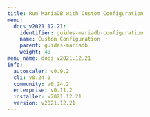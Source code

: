 ```yaml
---
title: Run MariaDB with Custom Configuration
menu:
  docs_v2021.12.21:
    identifier: guides-mariadb-configuration
    name: Custom Configuration
    parent: guides-mariadb
    weight: 40
menu_name: docs_v2021.12.21
info:
  autoscaler: v0.9.2
  cli: v0.24.0
  community: v0.24.2
  enterprise: v0.11.2
  installer: v2021.12.21
  version: v2021.12.21
---
```


